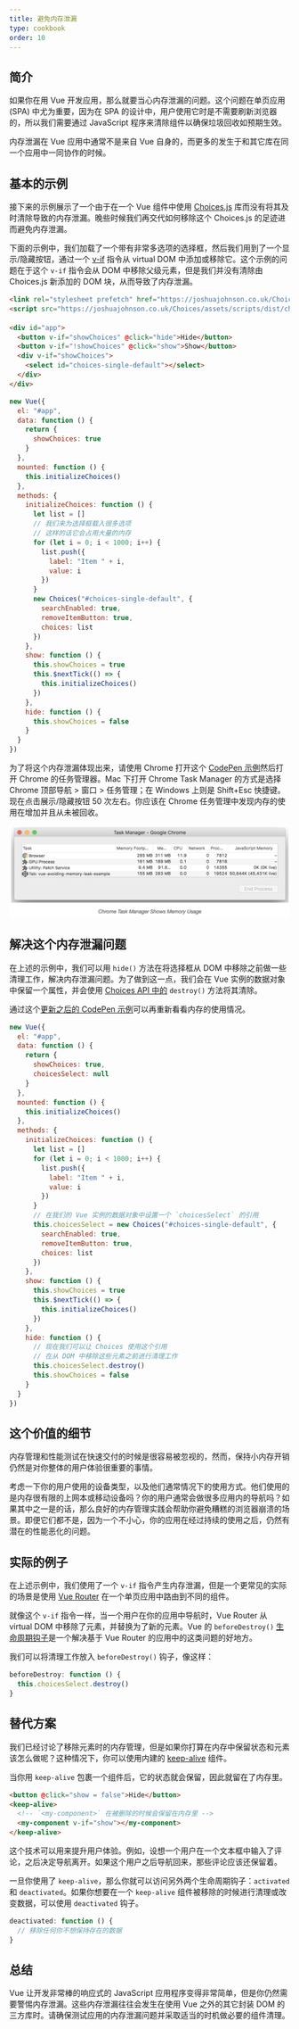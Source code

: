 ```yaml
---
title: 避免内存泄漏
type: cookbook
order: 10
---
```


## 简介

如果你在用 Vue 开发应用，那么就要当心内存泄漏的问题。这个问题在单页应用 (SPA) 中尤为重要，因为在 SPA 的设计中，用户使用它时是不需要刷新浏览器的，所以我们需要通过 JavaScript 程序来清除组件以确保垃圾回收如预期生效。

内存泄漏在 Vue 应用中通常不是来自 Vue 自身的，而更多的发生于和其它库在同一个应用中一同协作的时候。

## 基本的示例

接下来的示例展示了一个由于在一个 Vue 组件中使用 [Choices.js](https://github.com/jshjohnson/Choices) 库而没有将其及时清除导致的内存泄漏。晚些时候我们再交代如何移除这个 Choices.js 的足迹进而避免内存泄漏。

下面的示例中，我们加载了一个带有非常多选项的选择框，然后我们用到了一个显示/隐藏按钮，通过一个 [v-if](/v2/guide/conditional.html) 指令从 virtual DOM 中添加或移除它。这个示例的问题在于这个 `v-if` 指令会从 DOM 中移除父级元素，但是我们并没有清除由 Choices.js 新添加的 DOM 块，从而导致了内存泄漏。

```html
<link rel="stylesheet prefetch" href="https://joshuajohnson.co.uk/Choices/assets/styles/css/choices.min.css?version=3.0.3">
<script src="https://joshuajohnson.co.uk/Choices/assets/scripts/dist/choices.min.js?version=3.0.3"></script>

<div id="app">
  <button v-if="showChoices" @click="hide">Hide</button>
  <button v-if="!showChoices" @click="show">Show</button>
  <div v-if="showChoices">
    <select id="choices-single-default"></select>
  </div>
</div>
```
```js
new Vue({
  el: "#app",
  data: function () {
    return {
      showChoices: true
    }
  },
  mounted: function () {
    this.initializeChoices()
  },
  methods: {
    initializeChoices: function () {
      let list = []
      // 我们来为选择框载入很多选项
      // 这样的话它会占用大量的内存
      for (let i = 0; i < 1000; i++) {
        list.push({
          label: "Item " + i,
          value: i
        })
      }
      new Choices("#choices-single-default", {
        searchEnabled: true,
        removeItemButton: true,
        choices: list
      })
    },
    show: function () {
      this.showChoices = true
      this.$nextTick(() => {
        this.initializeChoices()
      })
    },
    hide: function () {
      this.showChoices = false
    }
  }
})
```
为了将这个内存泄漏体现出来，请使用 Chrome 打开这个 [CodePen 示例](https://codepen.io/freeman-g/pen/qobpxo)然后打开 Chrome 的任务管理器。Mac 下打开 Chrome Task Manager 的方式是选择 Chrome 顶部导航 > 窗口 > 任务管理；在 Windows 上则是 Shift+Esc 快捷键。现在点击展示/隐藏按钮 50 次左右。你应该在 Chrome 任务管理中发现内存的使用在增加并且从未被回收。

![内存泄漏示例](/images/memory-leak-example.png)

## 解决这个内存泄漏问题

在上述的示例中，我们可以用 `hide()` 方法在将选择框从 DOM 中移除之前做一些清理工作，解决内存泄漏问题。为了做到这一点，我们会在 Vue 实例的数据对象中保留一个属性，并会使用 [Choices API 中的](https://github.com/jshjohnson/Choices) `destroy()` 方法将其清除。

通过这个[更新之后的 CodePen 示例](https://codepen.io/freeman-g/pen/mxWMor)可以再重新看看内存的使用情况。

```js
new Vue({
  el: "#app",
  data: function () {
    return {
      showChoices: true,
      choicesSelect: null
    }
  },
  mounted: function () {
    this.initializeChoices()
  },
  methods: {
    initializeChoices: function () {
      let list = []
      for (let i = 0; i < 1000; i++) {
        list.push({
          label: "Item " + i,
          value: i
        })
      }
      // 在我们的 Vue 实例的数据对象中设置一个 `choicesSelect` 的引用
      this.choicesSelect = new Choices("#choices-single-default", {
        searchEnabled: true,
        removeItemButton: true,
        choices: list
      })
    },
    show: function () {
      this.showChoices = true
      this.$nextTick(() => {
        this.initializeChoices()
      })
    },
    hide: function () {
      // 现在我们可以让 Choices 使用这个引用
      // 在从 DOM 中移除这些元素之前进行清理工作
      this.choicesSelect.destroy()
      this.showChoices = false
    }
  }
})
```

## 这个价值的细节

内存管理和性能测试在快速交付的时候是很容易被忽视的，然而，保持小内存开销仍然是对你整体的用户体验很重要的事情。

考虑一下你的用户使用的设备类型，以及他们通常情况下的使用方式。他们使用的是内存很有限的上网本或移动设备吗？你的用户通常会做很多应用内的导航吗？如果其中之一是的话，那么良好的内存管理实践会帮助你避免糟糕的浏览器崩溃的场景。即便它们都不是，因为一个不小心，你的应用在经过持续的使用之后，仍然有潜在的性能恶化的问题。

## 实际的例子

在上述示例中，我们使用了一个 `v-if` 指令产生内存泄漏，但是一个更常见的实际的场景是使用 [Vue Router](https://router.vuejs.org/) 在一个单页应用中路由到不同的组件。

就像这个 `v-if` 指令一样，当一个用户在你的应用中导航时，Vue Router 从 virtual DOM 中移除了元素，并替换为了新的元素。Vue 的 `beforeDestroy()` [生命周期钩子](/v2/guide/instance.html#生命周期图示)是一个解决基于 Vue Router 的应用中的这类问题的好地方。

我们可以将清理工作放入 `beforeDestroy()` 钩子，像这样：

```js
beforeDestroy: function () {
  this.choicesSelect.destroy()
}
```

## 替代方案

我们已经讨论了移除元素时的内存管理，但是如果你打算在内存中保留状态和元素该怎么做呢？这种情况下，你可以使用内建的 [keep-alive](/v2/api/#keep-alive) 组件。

当你用 `keep-alive` 包裹一个组件后，它的状态就会保留，因此就留在了内存里。

```html
<button @click="show = false">Hide</button>
<keep-alive>
  <!-- `<my-component>` 在被删除的时候会保留在内存里 -->
  <my-component v-if="show"></my-component>
</keep-alive>
```

这个技术可以用来提升用户体验。例如，设想一个用户在一个文本框中输入了评论，之后决定导航离开。如果这个用户之后导航回来，那些评论应该还保留着。

一旦你使用了 `keep-alive`，那么你就可以访问另外两个生命周期钩子：`activated` 和 `deactivated`。如果你想要在一个 `keep-alive` 组件被移除的时候进行清理或改变数据，可以使用 `deactivated` 钩子。

```js
deactivated: function () {
  // 移除任何你不想保持存在的数据
}
```

## 总结

Vue 让开发非常棒的响应式的 JavaScript 应用程序变得非常简单，但是你仍然需要警惕内存泄漏。这些内存泄漏往往会发生在使用 Vue 之外的其它封装 DOM 的三方库时。请确保测试应用的内存泄漏问题并采取适当的时机做必要的组件清理。
